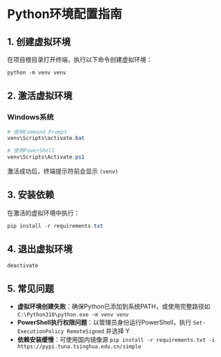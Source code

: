 # Python环境配置指南

## 1. 创建虚拟环境
在项目根目录打开终端，执行以下命令创建虚拟环境：
```powershell
python -m venv venv
```

## 2. 激活虚拟环境
### Windows系统
```powershell
# 使用Command Prompt
venv\Scripts\activate.bat

# 使用PowerShell
venv\Scripts\Activate.ps1
```
激活成功后，终端提示符前会显示 `(venv)`

## 3. 安装依赖
在激活的虚拟环境中执行：
```powershell
pip install -r requirements.txt
```

## 4. 退出虚拟环境
```powershell
deactivate
```

## 5. 常见问题
- **虚拟环境创建失败**：确保Python已添加到系统PATH，或使用完整路径如 `C:\Python310\python.exe -m venv venv`
- **PowerShell执行权限问题**：以管理员身份运行PowerShell，执行 `Set-ExecutionPolicy RemoteSigned` 并选择 Y
- **依赖安装缓慢**：可使用国内镜像源 `pip install -r requirements.txt -i https://pypi.tuna.tsinghua.edu.cn/simple`